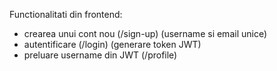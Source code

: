 Functionalitati din frontend:
- crearea unui cont nou (/sign-up) (username si email unice)
- autentificare (/login) (generare token JWT)
- preluare username din JWT (/profile)
